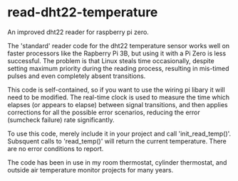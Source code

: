 # read-dht22-temperature
An improved dht22 reader for raspberry pi zero.

The 'standard' reader code for the dht22 temperature sensor works well on faster processors like the Rapberry Pi 3B, but using it with a Pi Zero is less successful. The problem is that Linux steals time occasionally, despite setting maximum priority during the reading process, resulting in mis-timed pulses and even completely absent transitions.

This code is self-contained, so if you want to use the wiring pi libary it will need to be modified. The real-time clock is used to measure the time which elapses (or appears to elapse) between signal transitions, and then applies corrections for all the possible error scenarios, reducing the error (sumcheck failure) rate significantly.

To use this code, merely include it in your project and call 'init_read_temp()'. 
Subsquent calls to 'read_temp()' will return the current temperature.
There are no error conditions to report.

The code has been in use in my room thermostat, cylinder thermostat, and outside air temperature monitor projects for many years.
